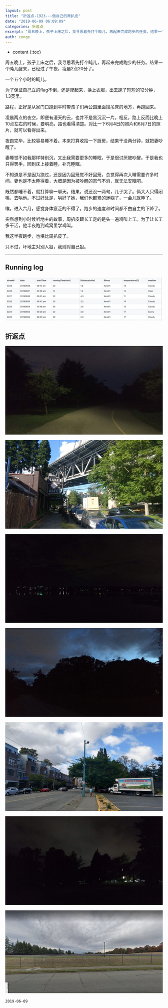 ```yaml
---
layout: post
title: "折返点-1923---做自己的周扒皮"
date: "2019-06-09 06:09:09"
categories: 折返点
excerpt: "周五晚上，孩子上床之后，我寻思着先打个盹儿，再起来完成跑步的任务。结果一个盹儿醒来，已经过了午夜，凌晨2点20分了。\n\n一个五个小时的盹儿.."
auth: conge
---
```

* content
{:toc}

周五晚上，孩子上床之后，我寻思着先打个盹儿，再起来完成跑步的任务。结果一个盹儿醒来，已经过了午夜，凌晨2点20分了。

一个五个小时的盹儿。

为了保证自己立的flag不倒，还是爬起来，换上衣服，出去跑了短短的12分钟，1.3英里。

路程，正好是从家门口跑到平时带孩子们再公园里面搭吊床的地方，再跑回来。

凌晨两点的夜空，即便有漫天的云，也并不是黑沉沉一片。相反，路上反而比晚上10点左右的时候，要明亮，路也看得清楚。对比一下6月4日的照片和6月7日的照片，就可以看得出来。

夜跑完毕，比较容易睡不着。本来打算收拾一下厨房，结果干没两分钟，就把妻吵醒了。

妻睡觉不如我那样特别沉，又比我需要更多的睡眠，于是很讨厌被吵醒。于是我也只得罢手，回到床上接着睡，补充睡眠。

不知道是不是因为跑过，还是因为回笼觉不好回笼，总觉得再次入睡需要许多时间。妻也是不太睡得着，大概是因为被吵醒的怨气不消，就无法安眠吧。

既然都睡不着，就打算聊一聊天。结果，说还没一两句，儿子哭了。俩大人只得闭嘴，去哄他。不过好处是，哄好了她，我们也都累的迷糊了，一会儿就睡了。

唉，进入六月，感觉身体疲乏的不得了。跑步的速度和时间都不由自主的下降了。

突然想到小时候听地主的故事，周扒皮跟长工定的是头一遍鸡叫上工。为了让长工多干活，他半夜跑到鸡窝里学鸡叫。

我这半夜跑步，也堪比周扒皮了。

只不过，坏地主对别人狠，我则对自己狠。

----------

## Running log
![Running log week 23, 2019](/assets/images/折返点/118382-5497e477f3392d32.png)

## 折返点
![20190602.jpg](/assets/images/折返点/118382-656d51e15d5b295e.jpg)

![20190603.jpg](/assets/images/折返点/118382-091d165e959948c4.jpg)

![20190604.jpg](/assets/images/折返点/118382-02d7a214c3b2f15c.jpg)

![20190605.jpg](/assets/images/折返点/118382-243e1801c048fd2d.jpg)

![20190606.jpg](/assets/images/折返点/118382-9fadb31fcacf42d6.jpg)

![20190607.jpg](/assets/images/折返点/118382-5a06ee656322efb1.jpg)

![20190608.jpg](/assets/images/折返点/118382-72bc5da1f14bb877.jpg)

```
2019-06-09
```
